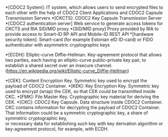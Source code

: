 <!--- This file contains acronyms, which will be highlighted and provided with a tooltip in the built HTML -->

*[CDOC2 System]: IT system, which allows users to send encrypted files to each other with the help of CDOC2 Client Applications and CDOC2 Capsule Transmission Servers
*[CKCTS]: CDOC2 Key Capsule Transmission Server
*[CDOC2 authentication server] Web service to generate access tokens for CKCTS and RIA SID/MID proxy
*[SID/MID proxy] Proxy provided by RIA to provide access to Smart-ID RP API and Mobile-ID REST API
*[hardware security token]: Smart-card (for example Estonian eID ID-card) or FIDO authenticator with asymmetric cryptographic keys

*[ECDH]: Elliptic-curve Diffie–Hellman. Key-agreement protocol that allows two parties, each having an elliptic-curve public–private key pair, to establish a shared secret over an insecure channel. (<https://en.wikipedia.org/wiki/Elliptic-curve_Diffie–Hellman>)

<!--- acronyms about various keys -->

*[CEK]: Content Encryption Key. Symmetric key used to encrypt the payload of CDOC2 Container.
*[KEK]: Key Encryption Key. Symmetric key used to encrypt (wrap) the CEK, so that CEK could be transmitted inside CKC.
*[FMK]: File Master Key. Cryptographic key material for deriving the CEK.
*[CKC]: CDOC2 Key Capsule. Data structure inside CDOC2 Container. CKC contains information for decrypting the payload of CDOC2 Container. <br/> That information could be a symmetric cryptographic key, a share of symmetric cryptographic key, <br/> or necessary data for establishing such key with key derivation algorithm or key-agreement protocol, for example, with ECDH.
